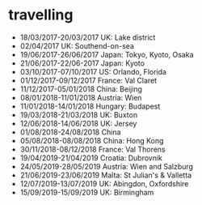travelling
===============
- 18/03/2017-20/03/2017 UK: Lake district
- 02/04/2017 UK: Southend-on-sea
- 19/06/2017-26/06/2017 Japan: Tokyo, Kyoto, Osaka
- 21/06/2017-22/06-2017 Japan: Kyoto
- 03/10/2017-07/10/2017 US: Orlando, Florida
- 01/12/2017-09/12/2017 France: Val Claret
- 11/12/2017-05/01/2018 China: Beijing
- 08/01/2018-11/01/2018 Austria: Wien
- 11/01/2018-14/01/2018 Hungary: Budapest
- 19/03/2018-21/03/2018 UK: Buxton
- 12/06/2018-14/06/2018 UK: Jersey
- 01/08/2018-24/08/2018 China
- 05/08/2018-08/08/2018 China: Hong Kong
- 30/11/2018-08/12/2018 France: Val Thorens
- 19/04/2019-21/04/2019 Croatia: Dubrovnik
- 24/05/2019-28/05/2019 Austria: Wien and Salzburg
- 21/06/2019-23/06/2019 Malta: St Julian's & Valletta
- 12/07/2019-13/07/2019 UK: Abingdon, Oxfordshire
- 15/09/2019-15/09/2019 UK: Birmingham
